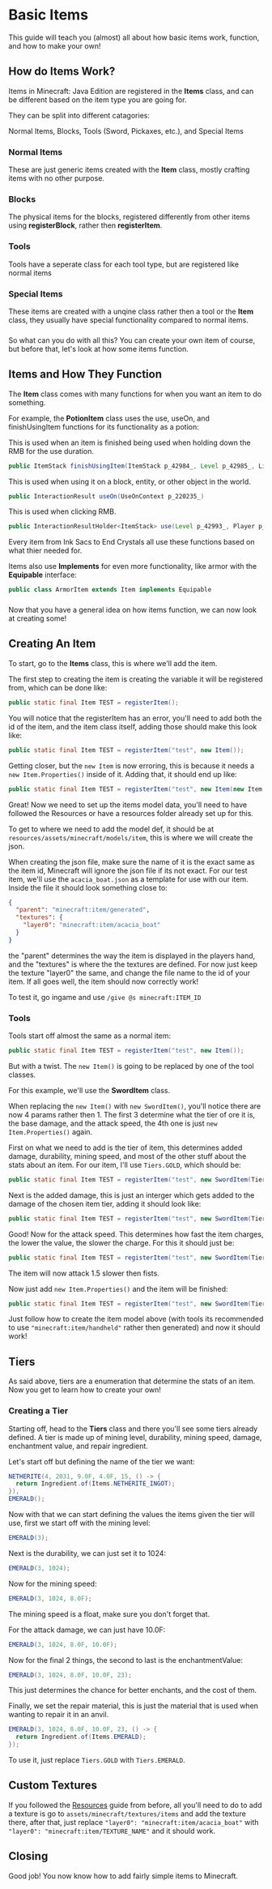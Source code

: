 <head>
<meta property="og:title" content="MCPReborn Wiki" />
<meta content="A resource to help others get around Minecraft's code." property="og:description" />
<meta property="og:type" content="website" />
<meta content="#43B581" data-react-helmet="true" name="theme-color" />
<meta property="og:url" content="https://archerv123456.github.io/MCPRWiki/" />
</head>

# Basic Items

This guide will teach you (almost) all about how basic items work, function, and how to make your own!

## How do Items Work?

Items in Minecraft: Java Edition are registered in the **Items** class, and can be different based on the item type you are going for.

They can be split into different catagories:

Normal Items, Blocks, Tools (Sword, Pickaxes, etc.), and Special Items

### Normal Items

These are just generic items created with the **Item** class, mostly crafting items with no other purpose.

### Blocks

The physical items for the blocks, registered differently from other items using **registerBlock**, rather then **registerItem**.

### Tools

Tools have a seperate class for each tool type, but are registered like normal items

### Special Items

These items are created with a unqine class rather then a tool or the **Item** class, they usually have special functionality compared to normal items.

###

So what can you do with all this? You can create your own item of course, but before that, let's look at how some items function.

## Items and How They Function

The **Item** class comes with many functions for when you want an item to do something.

For example, the **PotionItem** class uses the use, useOn, and finishUsingItem functions for its functionality as a potion:

This is used when an item is finished being used when holding down the RMB for the use duration.
```java
public ItemStack finishUsingItem(ItemStack p_42984_, Level p_42985_, LivingEntity p_42986_)
```
This is used when using it on a block, entity, or other object in the world.
```java
public InteractionResult useOn(UseOnContext p_220235_)
```
This is used when clicking RMB.
```java
public InteractionResultHolder<ItemStack> use(Level p_42993_, Player p_42994_, InteractionHand p_42995_)
```

Every item from Ink Sacs to End Crystals all use these functions based on what thier needed for.

Items also use **Implements** for even more functionality, like armor with the **Equipable** interface:

```java
public class ArmorItem extends Item implements Equipable
```

###

Now that you have a general idea on how items function, we can now look at creating some!

## Creating An Item

To start, go to the **Items** class, this is where we'll add the item.

The first step to creating the item is creating the variable it will be registered from, which can be done like:

```java
public static final Item TEST = registerItem();
```

You will notice that the registerItem has an error, you'll need to add both the id of the item, and the item class itself, adding those should make this look like:

```java
public static final Item TEST = registerItem("test", new Item());
```

Getting closer, but the ```new Item``` is now erroring, this is because it needs a ```new Item.Properties()``` inside of it. Adding that, it should end up like:

```java
public static final Item TEST = registerItem("test", new Item(new Item.Properties()));
```

Great! Now we need to set up the items model data, you'll need to have followed the Resources or have a resources folder already set up for this.

To get to where we need to add the model def, it should be at ```resources/assets/minecraft/models/item```, this is where we will create the json.

When creating the json file, make sure the name of it is the exact same as the item id, Minecraft will ignore the json file if its not exact. For our test item, we'll use the ```acacia_boat.json``` as a template for use with our item. Inside the file it should look something close to:

```json
{
  "parent": "minecraft:item/generated",
  "textures": {
    "layer0": "minecraft:item/acacia_boat"
  }
}
```

the "parent" determines the way the item is displayed in the players hand, and the "textures" is where the the textures are defined. For now just keep the texture "layer0" the same, and change the file name to the id of your item. If all goes well, the item should now correctly work!

To test it, go ingame and use ``/give @s minecraft:ITEM_ID``

### Tools

Tools start off almost the same as a normal item:

```java
public static final Item TEST = registerItem("test", new Item());
```

But with a twist. The ```new Item()``` is going to be replaced by one of the tool classes.

For this example, we'll use the **SwordItem** class.

When replacing the ```new Item()``` with ```new SwordItem()```, you'll notice there are now 4 params rather then 1. The first 3 determine what the tier of ore it is, the base damage, and the attack speed, the 4th one is just ```new Item.Properties()``` again.

First on what we need to add is the tier of item, this determines added damage, durability, mining speed, and most of the other stuff about the stats about an item. For our item, I'll use ```Tiers.GOLD```, which should be:

```java
public static final Item TEST = registerItem("test", new SwordItem(Tiers.GOLD))
```

Next is the added damage, this is just an interger which gets added to the damage of the chosen item tier, adding it should look like:

```java
public static final Item TEST = registerItem("test", new SwordItem(Tiers.GOLD, 2))
```

Good! Now for the attack speed. This determines how fast the item charges, the lower the value, the slower the charge. For this it should just be:

```java
public static final Item TEST = registerItem("test", new SwordItem(Tiers.GOLD, 2, -1.5f))
```

The item will now attack 1.5 slower then fists.

Now just add ```new Item.Properties()``` and the item will be finished:

```java
public static final Item TEST = registerItem("test", new SwordItem(Tiers.GOLD, 2, -1.5f, new Item.Properties()))
```

Just follow how to create the item model above (with tools its recommended to use ``"minecraft:item/handheld"`` rather then generated) and now it should work!

## Tiers

As said above, tiers are a enumeration that determine the stats of an item. Now you get to learn how to create your own!

### Creating a Tier

Starting off, head to the **Tiers** class and there you'll see some tiers already defined. A tier is made up of mining level, durability, mining speed, damage, enchantment value, and repair ingredient.

Let's start off but defining the name of the tier we want:

```java
NETHERITE(4, 2031, 9.0F, 4.0F, 15, () -> {
  return Ingredient.of(Items.NETHERITE_INGOT);
}),
EMERALD();
```

Now with that we can start defining the values the items given the tier will use, first we start off with the mining level:

```java
EMERALD(3);
```

Next is the durability, we can just set it to 1024:

```java
EMERALD(3, 1024);
```

Now for the mining speed:

```java
EMERALD(3, 1024, 8.0F);
```

The mining speed is a float, make sure you don't forget that.

For the attack damage, we can just have 10.0F:

```java
EMERALD(3, 1024, 8.0F, 10.0F);
```
Now for the final 2 things, the second to last is the enchantmentValue:

```java
EMERALD(3, 1024, 8.0F, 10.0F, 23);
```

This just determines the chance for better enchants, and the cost of them.

Finally, we set the repair material, this is just the material that is used when wanting to repair it in an anvil.

```java
EMERALD(3, 1024, 8.0F, 10.0F, 23, () -> {
  return Ingredient.of(Items.EMERALD);
});
```

To use it, just replace ``Tiers.GOLD`` with ``Tiers.EMERALD``.

## Custom Textures

If you followed the [Resources](./Resources.md) guide from before, all you'll need to do to add a texture is go to ```assets/minecraft/textures/items``` and add the texture there, after that, just replace ```"layer0": "minecraft:item/acacia_boat"``` with ```"layer0": "minecraft:item/TEXTURE_NAME"``` and it should work.

## Closing

Good job! You now know how to add fairly simple items to Minecraft.